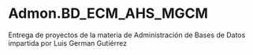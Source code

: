 # Admon.BD_ECM_AHS_MGCM
Entrega de proyectos de la materia de Administración de Bases de Datos impartida por Luis German Gutiérrez
